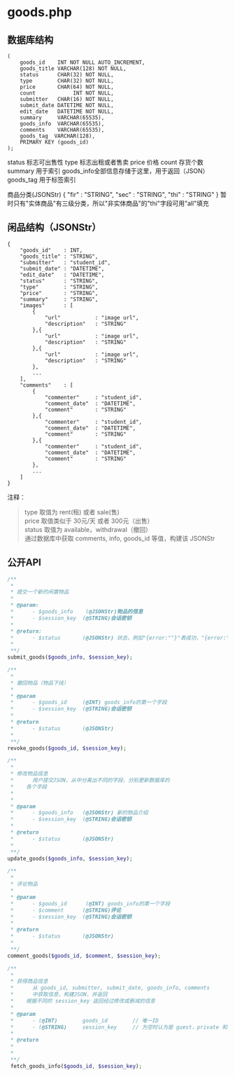 # goods.php

## 数据库结构
```
(
    goods_id    INT NOT NULL AUTO_INCREMENT,
    goods_title VARCHAR(128) NOT NULL,
    status      CHAR(32) NOT NULL,
    type        CHAR(32) NOT NULL,
    price       CHAR(64) NOT NULL,
    count            INT NOT NULL,
    submitter   CHAR(16) NOT NULL,
    submit_date DATETIME NOT NULL,
    edit_date   DATETIME NOT NULL,
    summary     VARCHAR(65535),
    goods_info  VARCHAR(65535),
    comments    VARCHAR(65535),
    goods_tag  VARCHAR(128),
    PRIMARY KEY (goods_id)
);
```
status    标志可出售性
type      标志出租或者售卖
price     价格
count     存货个数
summary   用于索引
goods_info全部信息存储于这里，用于返回（JSON）
goods_tag 用于标签索引


商品分类(JSONStr)
{
    "fir"   : "STRING",
    "sec"   : "STRING",
    "thi"   : "STRING"
}
暂时只有"实体商品"有三级分类，所以"非实体商品"的"thi"字段可用"all"填充

## 闲品结构（JSONStr）
```
{
    "goods_id"    : INT,
    "goods_title" : "STRING",
    "submitter"   : "student_id",
    "submit_date" : "DATETIME",
    "edit_date"   : "DATETIME",
    "status"      : "STRING",
    "type"        : "STRING",
    "price"       : "STRING",
    "summary"     : "STRING",
    "images"      : [
        {
            "url"           : "image url",
            "description"   : "STRING"
        },{
            "url"           : "image url",
            "description"   : "STRING"
        },{
            "url"           : "image url",
            "description"   : "STRING"
        },
        ...
    ],
    "comments"    : [
        {
            "commenter"     : "student_id",
            "comment_date"  : "DATETIME",
            "comment"       : "STRING"
        },{
            "commenter"     : "student_id",
            "comment_date"  : "DATETIME",
            "comment"       : "STRING"
        },{
            "commenter"     : "student_id",
            "comment_date"  : "DATETIME",
            "comment"       : "STRING"
        },
        ...
    ]
}
```
注释：
> type 取值为 rent(租) 或者 sale(售)      
> price 取值类似于 30元/天 或者 300元（出售）     
> status 取值为 available，withdrawal（撤回）            
> 通过数据库中获取 comments, info, goods_id 等值，构建该 JSONStr      
> 

## 公开API
```php
/**
 * 
 * 提交一个新的闲置物品
 * 
 * @param:
 *      - $goods_info    (@JSONStr)物品的信息
 *      - $session_key  (@STRING)会话密钥
 * 
 * @return:
 *      - $status       (@JSONStr) 状态，例如"{error:""}"表成功，"{error:"Permission denied"}"表示没有提交物品的权限，后面的同理
 *
 **/
submit_goods($goods_info, $session_key);

/**
 *
 * 撤回物品（物品下线）
 * 
 * @param
 *      - $goods_id     (@INT) goods_info的第一个字段
 *      - $session_key  (@STRING)会话密钥
 * 
 * @return
 *      - $status       (@JSONStr)
 *
 **/
revoke_goods($goods_id, $session_key);

/**
 *
 * 修改物品信息
 *      用户提交JSON，从中分离出不同的字段，分别更新数据库的
 *    各个字段
 * 
 * 
 * @param
 *      - $goods_info   (@JSONStr) 新的物品介绍
 *      - $session_key  (@STRING)会话密钥 
 * 
 * @return
 *      - $status       (@JSONStr)
 *
 **/
update_goods($goods_info, $session_key);

/**
 *
 * 评论物品
 * 
 * @param
 *      - $goods_id      (@INT) goods_info的第一个字段
 *      - $comment      (@STRING)评论
 *      - $session_key  (@STRING)会话密钥 
 * 
 * @return
 *      - $status       (@JSONStr)
 *
 **/
comment_goods($goods_id, $comment, $session_key);

/**
 * 
 * 获得商品信息
 *      从 goods_id, submitter, submit_date, goods_info, comments
 *      中获取信息，构建JSON，并返回
 *    根据不同的 session_key 返回经过修改或删减的信息
 * 
 * @param
 *      - (@INT)        goods_id        // 唯一ID     
 *      - (@STRING)     session_key     // 为空时认为是 guest，private 和 public ACCESS 的字段不予返回
 * 
 * @return
 * 
 * 
 **/
 fetch_goods_info($goods_id, $session_key);
```